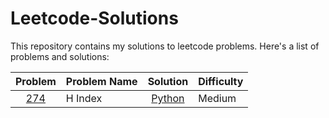 # Leetcode-Solutions
  
This repository contains my solutions to leetcode problems. Here's a list of problems and solutions:
 
|                                      Problem                                      | Problem Name                                   |                                 Solution                                 | Difficulty |
| :--------------------------------------------------------------------------------: | :--------------------------------------------- | :----------------------------------------------------------------------: | :--------- |
|                     [274](https://leetcode.com/problems/h-index/)                     | H Index                                        |                     [Python](Python_Solutions/274_H_Index.py)                     | Medium     |
